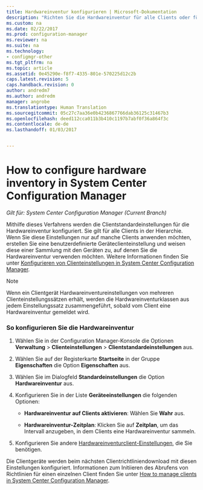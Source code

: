 ```yaml
---
title: Hardwareinventur konfigurieren | Microsoft-Dokumentation
description: "Richten Sie die Hardwareinventur für alle Clients oder für eine Sammlung in System Center Configuration Manager ein."
ms.custom: na
ms.date: 02/22/2017
ms.prod: configuration-manager
ms.reviewer: na
ms.suite: na
ms.technology:
- configmgr-other
ms.tgt_pltfrm: na
ms.topic: article
ms.assetid: 0e45290e-f8f7-4335-801e-570225d12c2b
caps.latest.revision: 5
caps.handback.revision: 0
author: andredm7
ms.author: andredm
manager: angrobe
ms.translationtype: Human Translation
ms.sourcegitcommit: 05c27c7aa36e0b4236867766dab36125c31467b3
ms.openlocfilehash: deed112cca011b3b410c1197b7abf0f36a864f3c
ms.contentlocale: de-de
ms.lasthandoff: 01/03/2017


---
```

# <a name="how-to-configure-hardware-inventory-in-system-center-configuration-manager"></a>How to configure hardware inventory in System Center Configuration Manager

*Gilt für: System Center Configuration Manager (Current Branch)*

Mithilfe dieses Verfahrens werden die Clientstandardeinstellungen für die Hardwareinventur konfiguriert. Sie gilt für alle Clients in der Hierarchie. Wenn Sie diese Einstellungen nur auf manche Clients anwenden möchten, erstellen Sie eine benutzerdefinierte Geräteclienteinstellung und weisen diese einer Sammlung mit den Geräten zu, auf denen Sie die Hardwareinventur verwenden möchten. Weitere Informationen finden Sie unter [Konfigurieren von Clienteinstellungen in System Center Configuration Manager](../../../../core/clients/deploy/configure-client-settings.md).  

> [!NOTE]  
>  Wenn ein Clientgerät Hardwareinventureinstellungen von mehreren Clienteinstellungssätzen erhält, werden die Hardwareinventurklassen aus jedem Einstellungssatz zusammengeführt, sobald vom Client eine Hardwareinventur gemeldet wird.  

### <a name="to-configure-hardware-inventory"></a>So konfigurieren Sie die Hardwareinventur  

1.  Wählen Sie in der Configuration Manager-Konsole die Optionen **Verwaltung** > **Clienteinstellungen** > **Clientstandardeinstellungen** aus.  

4.  Wählen Sie auf der Registerkarte **Startseite** in der Gruppe **Eigenschaften** die Option **Eigenschaften** aus.  

5.  Wählen Sie im Dialogfeld **Standardeinstellungen** die Option **Hardwareinventur** aus.  

6.  Konfigurieren Sie in der Liste **Geräteeinstellungen** die folgenden Optionen:  

    -   **Hardwareinventur auf Clients aktivieren**: Wählen Sie **Wahr** aus.  

    -   **Hardwareinventur-Zeitplan**: Klicken Sie auf **Zeitplan**, um das Intervall anzugeben, in dem Clients eine Hardwareinventur sammeln.  

7.  Konfigurieren Sie andere [Hardwareinventurclient-Einstellungen](../../../../core/clients/deploy/about-client-settings.md#hardware-inventory), die Sie benötigen.  

Die Clientgeräte werden beim nächsten Clientrichtliniendownload mit diesen Einstellungen konfiguriert. Informationen zum Initiieren des Abrufens von Richtlinien für einen einzelnen Client finden Sie unter [How to manage clients in System Center Configuration Manager](../../../../core/clients/manage/manage-clients.md).  

